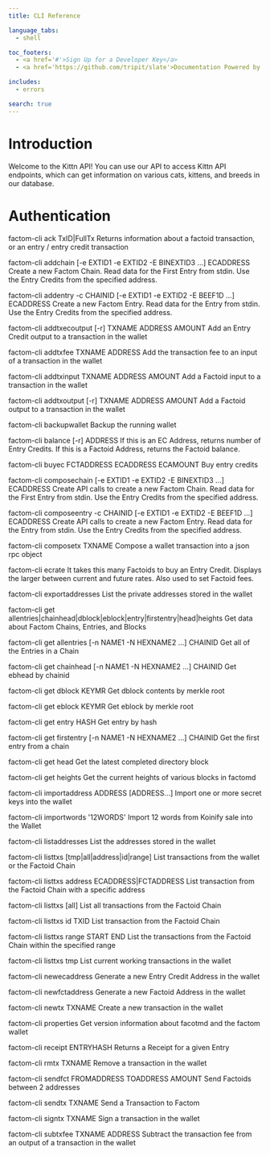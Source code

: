 ```yaml
---
title: CLI Reference

language_tabs:
  - shell

toc_footers:
  - <a href='#'>Sign Up for a Developer Key</a>
  - <a href='https://github.com/tripit/slate'>Documentation Powered by Slate</a>

includes:
  - errors

search: true
---
```


# Introduction

Welcome to the Kittn API! You can use our API to access Kittn API endpoints, which can get information on various cats, kittens, and breeds in our database.


# Authentication

factom-cli ack TxID|FullTx
Returns information about a factoid transaction, or an entry / entry credit transaction

factom-cli addchain [-e EXTID1 -e EXTID2 -E BINEXTID3 ...] ECADDRESS <STDIN>
Create a new Factom Chain. Read data for the First Entry from stdin. Use the Entry Credits from the specified address.

factom-cli addentry -c CHAINID [-e EXTID1 -e EXTID2 -E BEEF1D ...] ECADDRESS <STDIN>
Create a new Factom Entry. Read data for the Entry from stdin. Use the Entry Credits from the specified address.

factom-cli addtxecoutput [-r] TXNAME ADDRESS AMOUNT
Add an Entry Credit output to a transaction in the wallet

factom-cli addtxfee TXNAME ADDRESS
Add the transaction fee to an input of a transaction in the wallet

factom-cli addtxinput TXNAME ADDRESS AMOUNT
Add a Factoid input to a transaction in the wallet

factom-cli addtxoutput [-r] TXNAME ADDRESS AMOUNT
Add a Factoid output to a transaction in the wallet

factom-cli backupwallet
Backup the running wallet

factom-cli balance [-r] ADDRESS
If this is an EC Address, returns number of Entry Credits. If this is a Factoid Address, returns the Factoid balance.

factom-cli buyec FCTADDRESS ECADDRESS ECAMOUNT
Buy entry credits

factom-cli composechain [-e EXTID1 -e EXTID2 -E BINEXTID3 ...] ECADDRESS <STDIN>
Create API calls to create a new Factom Chain. Read data for the First Entry from stdin. Use the Entry Credits from the specified address.

factom-cli composeentry -c CHAINID [-e EXTID1 -e EXTID2 -E BEEF1D ...] ECADDRESS <STDIN>
Create API calls to create a new Factom Entry. Read data for the Entry from stdin. Use the Entry Credits from the specified address.

factom-cli composetx TXNAME
Compose a wallet transaction into a json rpc object

factom-cli ecrate
It takes this many Factoids to buy an Entry Credit. Displays the larger between current and future rates. Also used to set Factoid fees.

factom-cli exportaddresses
List the private addresses stored in the wallet

factom-cli get allentries|chainhead|dblock|eblock|entry|firstentry|head|heights
Get data about Factom Chains, Entries, and Blocks

factom-cli get allentries [-n NAME1 -N HEXNAME2 ...] CHAINID
Get all of the Entries in a Chain

factom-cli get chainhead [-n NAME1 -N HEXNAME2 ...] CHAINID
Get ebhead by chainid

factom-cli get dblock KEYMR
Get dblock contents by merkle root

factom-cli get eblock KEYMR
Get eblock by merkle root

factom-cli get entry HASH
Get entry by hash

factom-cli get firstentry [-n NAME1 -N HEXNAME2 ...] CHAINID
Get the first entry from a chain

factom-cli get head
Get the latest completed directory block

factom-cli get heights
Get the current heights of various blocks in factomd

factom-cli importaddress ADDRESS [ADDRESS...]
Import one or more secret keys into the wallet

factom-cli importwords '12WORDS'
Import 12 words from Koinify sale into the Wallet

factom-cli listaddresses
List the addresses stored in the wallet

factom-cli listtxs [tmp|all|address|id|range]
List transactions from the wallet or the Factoid Chain

factom-cli listtxs address ECADDRESS|FCTADDRESS
List transaction from the Factoid Chain with a specific address

factom-cli listtxs [all]
List all transactions from the Factoid Chain

factom-cli listtxs id TXID
List transaction from the Factoid Chain

factom-cli listtxs range START END
List the transactions from the Factoid Chain within the specified range

factom-cli listtxs tmp
List current working transactions in the wallet

factom-cli newecaddress
Generate a new Entry Credit Address in the wallet

factom-cli newfctaddress
Generate a new Factoid Address in the wallet

factom-cli newtx TXNAME
Create a new transaction in the wallet

factom-cli properties
Get version information about facotmd and the factom wallet

factom-cli receipt ENTRYHASH
Returns a Receipt for a given Entry

factom-cli rmtx TXNAME
Remove a transaction in the wallet

factom-cli sendfct FROMADDRESS TOADDRESS AMOUNT
Send Factoids between 2 addresses

factom-cli sendtx TXNAME
Send a Transaction to Factom

factom-cli signtx TXNAME
Sign a transaction in the wallet

factom-cli subtxfee TXNAME ADDRESS
Subtract the transaction fee from an output of a transaction in the wallet
